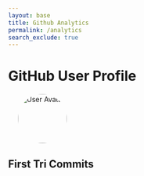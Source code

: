 ```yaml
---
layout: base
title: Github Analytics
permalink: /analytics
search_exclude: true
---
```

<html>
    <style>
        .profile {
            display: flex;
            align-items: center;
            margin: 20px;
        }
        .avatar {
            border-radius: 50%;
            width: 100px;
            height: 100px;
            margin-right: 20px;
        }
        .details {
            line-height: 1.5;
        }
        .commits {
            margin-top: 20px;
        }
    </style>
    <h1>GitHub User Profile</h1>
    <div id="profile" class="profile">
        <img id="avatar" class="avatar" src="" alt="User Avatar">
        <div class="details">
            <p id="username"></p>
            <p id="profile-url"></p>
            <p id="repos-count"></p>
            <p id="public-repos"></p>
            <p id="public-gists"></p>
            <p id="followers"></p>
            <p id="following"></p>
        </div>
    </div>
    <div class="commits">
        <h2>First Tri Commits</h2>
        <p id="commits-count"></p>
    </div>
    <script type="module">
        import { pythonURI, fetchOptions } from '{{ site.baseurl }}/assets/js/api/config.js';

        // URLs to fetch user profile and commits
        const userProfileUrl = `${pythonURI}/api/analytics/github/user`;
        const commitsUrl = `${pythonURI}/api/analytics/github/user/commits`;

        async function fetchData() {
            try {
                // Fetch user profile data
                const userProfileResponse = await fetch(userProfileUrl, fetchOptions);
                if (!userProfileResponse.ok) {
                    throw new Error('Failed to fetch user profile: ' + userProfileResponse.statusText);
                }
                const userProfile = await userProfileResponse.json();

                // Fetch commits data
                const commitsResponse = await fetch(commitsUrl, fetchOptions);
                if (!commitsResponse.ok) {
                    throw new Error('Failed to fetch commits: ' + commitsResponse.statusText);
                }
                const commitsData = await commitsResponse.json();
                const commitsCount = commitsData.total_commit_contributions || 'N/A';  // Extract commits count

                // Extract relevant information from the user profile data
                const username = userProfile.login || 'N/A';
                const profileUrl = userProfile.html_url || 'N/A';
                const avatarUrl = userProfile.avatar_url || '';
                const publicRepos = userProfile.public_repos || 'N/A';
                const publicGists = userProfile.public_gists || 'N/A';
                const followers = userProfile.followers || 'N/A';
                const following = userProfile.following || 'N/A';

                // Update the HTML elements with the data
                document.getElementById('avatar').src = avatarUrl;
                document.getElementById('username').textContent = `Username: ${username}`;
                document.getElementById('profile-url').textContent = `Profile URL: ${profileUrl}`;
                document.getElementById('repos-count').textContent = `Public Repos: ${publicRepos}`;
                document.getElementById('public-repos').textContent = `Public Repos: ${publicRepos}`;
                document.getElementById('public-gists').textContent = `Public Gists: ${publicGists}`;
                document.getElementById('followers').textContent = `Followers: ${followers}`;
                document.getElementById('following').textContent = `Following: ${following}`;
                document.getElementById('commits-count').textContent = `First Tri Commits: ${commitsCount}`;
            } catch (error) {
                console.error('Error fetching data:', error);
            }
        }

        // Call the fetchData function to initiate the requests
        fetchData();
    </script>
</html>
